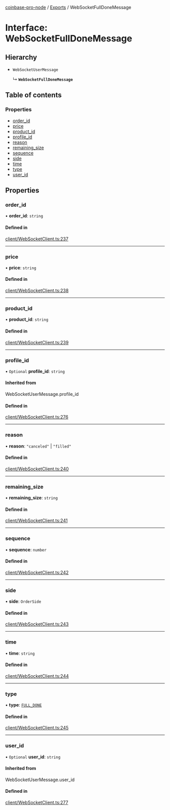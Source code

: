 [coinbase-pro-node](../README.md) / [Exports](../modules.md) / WebSocketFullDoneMessage

# Interface: WebSocketFullDoneMessage

## Hierarchy

- `WebSocketUserMessage`

  ↳ **`WebSocketFullDoneMessage`**

## Table of contents

### Properties

- [order_id](WebSocketFullDoneMessage.md#order_id)
- [price](WebSocketFullDoneMessage.md#price)
- [product_id](WebSocketFullDoneMessage.md#product_id)
- [profile_id](WebSocketFullDoneMessage.md#profile_id)
- [reason](WebSocketFullDoneMessage.md#reason)
- [remaining_size](WebSocketFullDoneMessage.md#remaining_size)
- [sequence](WebSocketFullDoneMessage.md#sequence)
- [side](WebSocketFullDoneMessage.md#side)
- [time](WebSocketFullDoneMessage.md#time)
- [type](WebSocketFullDoneMessage.md#type)
- [user_id](WebSocketFullDoneMessage.md#user_id)

## Properties

### order_id

• **order_id**: `string`

#### Defined in

[client/WebSocketClient.ts:237](https://github.com/bennycode/coinbase-pro-node/blob/01e6d53/src/client/WebSocketClient.ts#L237)

---

### price

• **price**: `string`

#### Defined in

[client/WebSocketClient.ts:238](https://github.com/bennycode/coinbase-pro-node/blob/01e6d53/src/client/WebSocketClient.ts#L238)

---

### product_id

• **product_id**: `string`

#### Defined in

[client/WebSocketClient.ts:239](https://github.com/bennycode/coinbase-pro-node/blob/01e6d53/src/client/WebSocketClient.ts#L239)

---

### profile_id

• `Optional` **profile_id**: `string`

#### Inherited from

WebSocketUserMessage.profile_id

#### Defined in

[client/WebSocketClient.ts:276](https://github.com/bennycode/coinbase-pro-node/blob/01e6d53/src/client/WebSocketClient.ts#L276)

---

### reason

• **reason**: `"canceled"` \| `"filled"`

#### Defined in

[client/WebSocketClient.ts:240](https://github.com/bennycode/coinbase-pro-node/blob/01e6d53/src/client/WebSocketClient.ts#L240)

---

### remaining_size

• **remaining_size**: `string`

#### Defined in

[client/WebSocketClient.ts:241](https://github.com/bennycode/coinbase-pro-node/blob/01e6d53/src/client/WebSocketClient.ts#L241)

---

### sequence

• **sequence**: `number`

#### Defined in

[client/WebSocketClient.ts:242](https://github.com/bennycode/coinbase-pro-node/blob/01e6d53/src/client/WebSocketClient.ts#L242)

---

### side

• **side**: `OrderSide`

#### Defined in

[client/WebSocketClient.ts:243](https://github.com/bennycode/coinbase-pro-node/blob/01e6d53/src/client/WebSocketClient.ts#L243)

---

### time

• **time**: `string`

#### Defined in

[client/WebSocketClient.ts:244](https://github.com/bennycode/coinbase-pro-node/blob/01e6d53/src/client/WebSocketClient.ts#L244)

---

### type

• **type**: [`FULL_DONE`](../enums/WebSocketResponseType.md#full_done)

#### Defined in

[client/WebSocketClient.ts:245](https://github.com/bennycode/coinbase-pro-node/blob/01e6d53/src/client/WebSocketClient.ts#L245)

---

### user_id

• `Optional` **user_id**: `string`

#### Inherited from

WebSocketUserMessage.user_id

#### Defined in

[client/WebSocketClient.ts:277](https://github.com/bennycode/coinbase-pro-node/blob/01e6d53/src/client/WebSocketClient.ts#L277)
